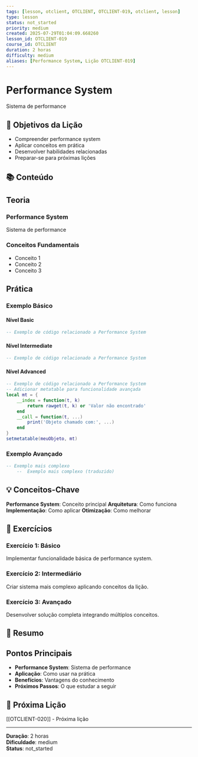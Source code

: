 ```yaml
---
tags: [lesson, otclient, OTCLIENT, OTCLIENT-019, otclient, lesson]
type: lesson
status: not_started
priority: medium
created: 2025-07-29T01:04:09.668260
lesson_id: OTCLIENT-019
course_id: OTCLIENT
duration: 2 horas
difficulty: medium
aliases: [Performance System, Lição OTCLIENT-019]
---
```


# Performance System

Sistema de performance

## 🎯 Objetivos da Lição

- Compreender performance system
- Aplicar conceitos em prática
- Desenvolver habilidades relacionadas
- Preparar-se para próximas lições

## 📚 Conteúdo


## Teoria

### Performance System
Sistema de performance

### Conceitos Fundamentais
- Conceito 1
- Conceito 2
- Conceito 3

## Prática

### Exemplo Básico
#### Nível Basic
```lua
-- Exemplo de código relacionado a Performance System
```

#### Nível Intermediate
```lua
-- Exemplo de código relacionado a Performance System
```

#### Nível Advanced
```lua
-- Exemplo de código relacionado a Performance System
-- Adicionar metatable para funcionalidade avançada
local mt = {
    __index = function(t, k)
        return rawget(t, k) or 'Valor não encontrado'
    end
    __call = function(t, ...)
        print('Objeto chamado com:', ...)
    end
}
setmetatable(meuObjeto, mt)
```

### Exemplo Avançado
```lua
-- Exemplo mais complexo
    --  Exemplo mais complexo (traduzido)
```


## 💡 Conceitos-Chave

**Performance System**: Conceito principal
**Arquitetura**: Como funciona
**Implementação**: Como aplicar
**Otimização**: Como melhorar

## 🧪 Exercícios


### Exercício 1: Básico
Implementar funcionalidade básica de performance system.

### Exercício 2: Intermediário
Criar sistema mais complexo aplicando conceitos da lição.

### Exercício 3: Avançado
Desenvolver solução completa integrando múltiplos conceitos.


## 📝 Resumo


## Pontos Principais

- **Performance System**: Sistema de performance
- **Aplicação**: Como usar na prática
- **Benefícios**: Vantagens do conhecimento
- **Próximos Passos**: O que estudar a seguir


## 🔗 Próxima Lição

[[OTCLIENT-020]] - Próxima lição

---

**Duração**: 2 horas  
**Dificuldade**: medium  
**Status**: not_started
